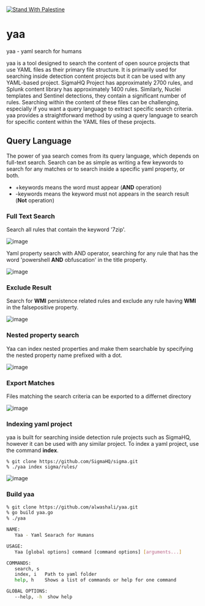 [![Stand With Palestine](https://raw.githubusercontent.com/TheBSD/StandWithPalestine/main/banner-no-action.svg)](https://TheBSD.github.io/StandWithPalestine/)

# yaa
yaa - yaml search for humans 


yaa is a tool designed to search the content of open source projects that use YAML files as their primary file structure. It is primarily used for searching inside detection content projects but it can be used with any YAML-based project. SigmaHQ Project has approximately 2700 rules, and Splunk content library has approximately 1400 rules. Similarly, Nuclei templates and Sentinel detections, they contain a significant number of rules. Searching within the content of these files can be challenging, especially if you want a query language to extract specific search criteria. yaa provides a straightforward method by using a query language to search for specific content within the YAML files of these projects. 


## Query Language 
The power of yaa search comes from its query language, which depends on full-text search. Search can be as simple as writing a few keywords to search for any matches or to search inside a specific yaml property, or both. 

- +keywords means the word must appear (**AND** operation)
- -keywords means the keyword must not appears in the search result (**Not** operation)


### Full Text Search

Search all rules that contain the keyword '7zip'. 

![image](https://github.com/alwashali/yaa/assets/22593441/85a9905c-6bb2-44e3-9e33-9b05f107322d)

 
Yaml property search with AND operator, searching for any rule that has the word 'powershell **AND** obfuscation' in the title property.

![image](https://github.com/alwashali/yaa/assets/22593441/cb1ba680-b539-459d-92f7-b0f5e4317824)


### Exclude Result

Search for **WMI** persistence related rules and exclude any rule having **WMI** in the falsepositive property. 

![image](https://github.com/alwashali/yaa/assets/22593441/8007a61b-7b91-483f-b330-b5ea45c336a8)


### Nested property search

Yaa can index nested properties and make them searchable by specifying the nested property name prefixed with a dot.

![image](https://github.com/alwashali/yaa/assets/22593441/b5ea4e28-b481-4277-b308-7d0b536b1d69)



### Export Matches

Files matching the search criteria can be exported to a differnet directory

 ![image](https://github.com/alwashali/yaa/assets/22593441/ca5f6433-0b24-4ad7-b495-26bd67ff8354)




### Indexing yaml project 

yaa is built for searching inside detection rule projects such as SigmaHQ, however it can be used with any similar project. To index a yaml project, use the command **index**. 


```
% git clone https://github.com/SigmaHQ/sigma.git
% ./yaa index sigma/rules/
```

![image](https://github.com/alwashali/yaa/assets/22593441/886d03f6-2120-4d22-a5e2-4530a68bf018)



### Build yaa 

```bash
% git clone https://github.com/alwashali/yaa.git
% go build yaa.go
% ./yaa

NAME:
   Yaa - Yaml Searach for Humans

USAGE:
   Yaa [global options] command [command options] [arguments...]

COMMANDS:
   search, s  
   index, i   Path to yaml folder
   help, h    Shows a list of commands or help for one command

GLOBAL OPTIONS:
   --help, -h  show help
```





